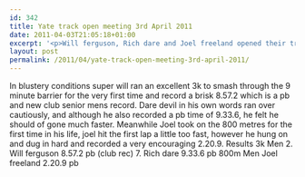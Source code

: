 ```yaml
---
id: 342
title: Yate track open meeting 3rd April 2011
date: 2011-04-03T21:05:18+01:00
excerpt: '<p>Will ferguson, Rich dare and Joel freeland opened their track season at Yate on Sunday 3rd April 2011.</p>'
layout: post
permalink: /2011/04/yate-track-open-meeting-3rd-april-2011/
---
```

In blustery conditions super will ran an excellent 3k to smash through the 9 minute barrier for the very first time and record a brisk 8.57.2 which is a pb and new club senior mens record. Dare devil in his own words ran over cautiously, and although he also recorded a pb time of 9.33.6, he felt he should of gone much faster. Meanwhile Joel took on the 800 metres for the first time in his life, joel hit the first lap a little too fast, however he hung on and dug in hard and recorded a very encouraging 2.20.9. Results 3k Men 2. Will ferguson 8.57.2 pb (club rec) 7. Rich dare 9.33.6 pb 800m Men Joel freeland 2.20.9 pb